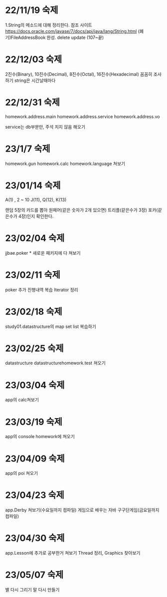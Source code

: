 22/11/19 숙제
=====
1.String의 메소드에 대해 정리한다. 
참조 사이트 https://docs.oracle.com/javase/7/docs/api/java/lang/String.html
(폐기)FileAddressBook 완성.
	delete update (107~끝)

# 22/12/03 숙제

2진수(Binary), 10진수(Decimal), 8진수(Octal), 16진수(Hexadecimal) 꼼꼼히 조사하기
string은 시간날때마다 
	

# 22/12/31 숙제

homework.address.main
homework.address.service
homework.address.vo

service는 db부분만, 주석 치지 않음
해오기

# 23/1/7 숙제

homework.gun
homework.calc
homework.language
쳐보기

# 23/01/14 숙제

A(1) , 2 ~ 10
J(11), Q(12), K(13)

랜덤 5장의 카드를 뽑아 원페어(같은 숫자가 2개 있으면) 트리플(같은수가 3장) 포카(같은수가 4장)인지 확인한다.

# 23/02/04 숙제
jjbae.poker * 새로운 패키지에 다 쳐보기

# 23/02/11 숙제
poker 추가 진행내역 복습
Iterator 정리

# 23/02/18 숙제
study01.datastructure의 map set list 복습하기

# 23/02/25 숙제
datastructure datastructurehomework.test 쳐오기

# 23/03/04 숙제
app의 calc쳐보기
# 23/03/19 숙제
app의 console homework에 쳐오기

# 23/04/09 숙제
app의 poi 쳐오기

# 23/04/23 숙제
app.Derby 쳐보기(수요일까지 컴파일)
게임으로 배우는 자바 구구단게임(금요일까지 컴파일)
# 23/04/30 숙제
app.Lesson에 추가로 공부한거 쳐보기
Thread 정리, Graphics 찾아보기
# 23/05/07 숙제
별 다시 그리기
말 다시 만들기